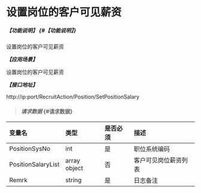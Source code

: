 # 设置岗位的客户可见薪资
##### _【功能说明】_ {#【功能说明】}

设置岗位的客户可见薪资


_**【应用场景】**_

设置岗位的客户可见薪资

_**【接口地址】**_

http://ip:port/RecruitAction/Position/SetPositionSalary

> #### _请求数据_ {#请求数据}

| 变量名 | 类型 | 是否必须 | 描述 |
| :--- | :--- | :--- | :--- |
| PositionSysNo | int | 是 | 职位系统编码 |
| PositionSalaryList | array object | 否 | 客户可见岗位薪资列表 |
| Remrk| string| 是 | 日志备注 |






